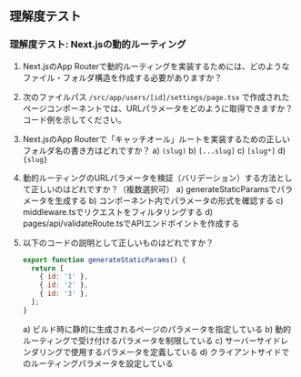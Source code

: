 ## 理解度テスト

### 理解度テスト: Next.jsの動的ルーティング

1. Next.jsのApp Routerで動的ルーティングを実装するためには、どのようなファイル・フォルダ構造を作成する必要がありますか？

2. 次のファイルパス `/src/app/users/[id]/settings/page.tsx` で作成されたページコンポーネントでは、URLパラメータをどのように取得できますか？コード例を示してください。

3. Next.jsのApp Routerで「キャッチオール」ルートを実装するための正しいフォルダ名の書き方はどれですか？
   a) `(slug)`
   b) `[...slug]`
   c) `[slug*]`
   d) `{slug}`

4. 動的ルーティングのURLパラメータを検証（バリデーション）する方法として正しいのはどれですか？（複数選択可）
   a) generateStaticParamsでパラメータを生成する
   b) コンポーネント内でパラメータの形式を確認する
   c) middleware.tsでリクエストをフィルタリングする
   d) pages/api/validateRoute.tsでAPIエンドポイントを作成する

5. 以下のコードの説明として正しいものはどれですか？
   ```jsx
   export function generateStaticParams() {
     return [
       { id: '1' },
       { id: '2' },
       { id: '3' },
     ];
   }
   ```

   a) ビルド時に静的に生成されるページのパラメータを指定している
   b) 動的ルーティングで受け付けるパラメータを制限している
   c) サーバーサイドレンダリングで使用するパラメータを定義している
   d) クライアントサイドでのルーティングパラメータを設定している
